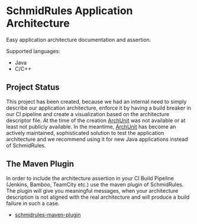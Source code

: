 # SchmidRules Application Architecture

Easy application architecture documentation and assertion.

Supported languages:

* Java
* C/C++

## Project Status

This project has been created, because we had an internal need to simply describe our application architecture, enforce it by having a build breaker in our CI pipeline and create a visualization based on the architecture descriptor file. At the time of the creation [ArchUnit](https://www.archunit.org/) was not available or at least not publicly available. 
In the meantime, [ArchUnit](https://www.archunit.org/) has become an actively maintained, sophisticated solution to test the application architecture and we recommend using it for new Java applications instead of SchmidRules.

## The Maven Plugin

In order to include the architecture assertion in your CI Build Pipeline (Jenkins, Bamboo, TeamCity etc.)
use the maven plugin of SchmidRules. The plugin will give you meaningful messages, when your architecture
description is not aligned with the real architecture and will produce a build failure in such a case.  

* [schmidrules-maven-plugin](https://github.com/schmidrules/schmidrules-maven-plugin)
